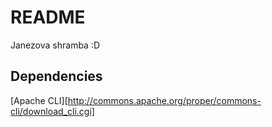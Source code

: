 # README #

Janezova shramba :D

## Dependencies

[Apache CLI][http://commons.apache.org/proper/commons-cli/download_cli.cgi]
